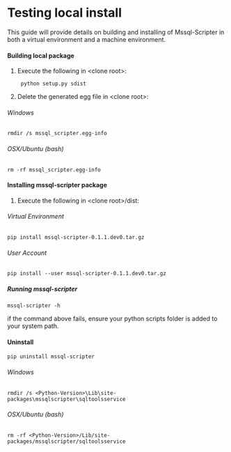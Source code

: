 Testing local install
=====================
 This guide will provide details on building and 
installing of Mssql-Scripter in both a virtual environment and a machine environment. 

#### Building local package
1. Execute the following in \<clone root>:

        python setup.py sdist
    
2. Delete the generated egg file in \<clone root>:

###### Windows
    rmdir /s mssql_scripter.egg-info
###### OSX/Ubuntu (bash)
    rm -rf mssql_scripter.egg-info

#### Installing mssql-scripter package
1. Execute the following in \<clone root>/dist:

###### Virtual Environment

    pip install mssql-scripter-0.1.1.dev0.tar.gz
    
###### User Account

    pip install --user mssql-scripter-0.1.1.dev0.tar.gz

##### Running mssql-scripter


    mssql-scripter -h

if the command above fails, ensure your python scripts folder is added to your system path. 

#### Uninstall 

    pip uninstall mssql-scripter
###### Windows

    rmdir /s <Python-Version>\Lib\site-packages\mssqlscripter\sqltoolsservice

###### OSX/Ubuntu (bash)


    rm -rf <Python-Version>/Lib/site-packages/mssqlscripter/sqltoolsservice